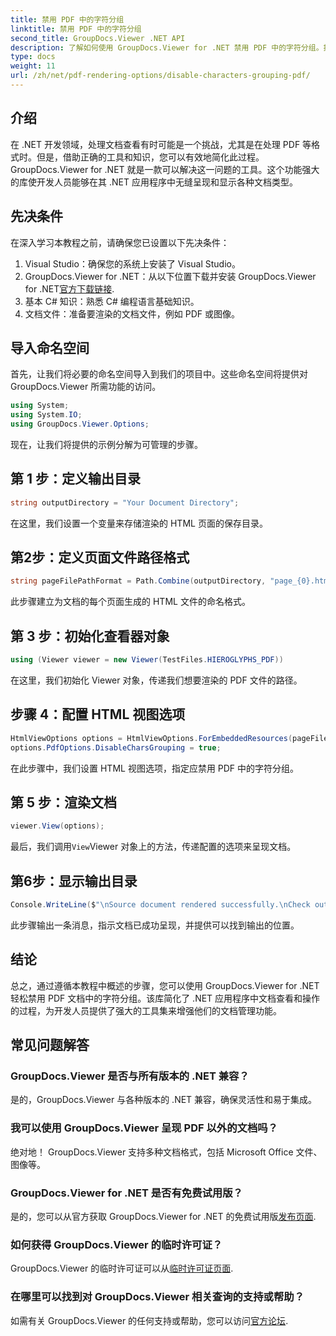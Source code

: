 ```yaml
---
title: 禁用 PDF 中的字符分组
linktitle: 禁用 PDF 中的字符分组
second_title: GroupDocs.Viewer .NET API
description: 了解如何使用 GroupDocs.Viewer for .NET 禁用 PDF 中的字符分组。按照我们的分步教程进行无缝文档渲染。
type: docs
weight: 11
url: /zh/net/pdf-rendering-options/disable-characters-grouping-pdf/
---
```

## 介绍
在 .NET 开发领域，处理文档查看有时可能是一个挑战，尤其是在处理 PDF 等格式时。但是，借助正确的工具和知识，您可以有效地简化此过程。 GroupDocs.Viewer for .NET 就是一款可以解决这一问题的工具。这个功能强大的库使开发人员能够在其 .NET 应用程序中无缝呈现和显示各种文档类型。
## 先决条件
在深入学习本教程之前，请确保您已设置以下先决条件：
1. Visual Studio：确保您的系统上安装了 Visual Studio。
2.  GroupDocs.Viewer for .NET：从以下位置下载并安装 GroupDocs.Viewer for .NET[官方下载链接](https://releases.groupdocs.com/viewer/net/).
3. 基本 C# 知识：熟悉 C# 编程语言基础知识。
4. 文档文件：准备要渲染的文档文件，例如 PDF 或图像。

## 导入命名空间
首先，让我们将必要的命名空间导入到我们的项目中。这些命名空间将提供对 GroupDocs.Viewer 所需功能的访问。

```csharp
using System;
using System.IO;
using GroupDocs.Viewer.Options;
```

现在，让我们将提供的示例分解为可管理的步骤。
## 第 1 步：定义输出目录
```csharp
string outputDirectory = "Your Document Directory";
```
在这里，我们设置一个变量来存储渲染的 HTML 页面的保存目录。
## 第2步：定义页面文件路径格式
```csharp
string pageFilePathFormat = Path.Combine(outputDirectory, "page_{0}.html");
```
此步骤建立为文档的每个页面生成的 HTML 文件的命名格式。
## 第 3 步：初始化查看器对象
```csharp
using (Viewer viewer = new Viewer(TestFiles.HIEROGLYPHS_PDF))
```
在这里，我们初始化 Viewer 对象，传递我们想要渲染的 PDF 文件的路径。
## 步骤 4：配置 HTML 视图选项
```csharp
HtmlViewOptions options = HtmlViewOptions.ForEmbeddedResources(pageFilePathFormat);
options.PdfOptions.DisableCharsGrouping = true;
```
在此步骤中，我们设置 HTML 视图选项，指定应禁用 PDF 中的字符分组。
## 第 5 步：渲染文档
```csharp
viewer.View(options);
```
最后，我们调用`View`Viewer 对象上的方法，传递配置的选项来呈现文档。
## 第6步：显示输出目录
```csharp
Console.WriteLine($"\nSource document rendered successfully.\nCheck output in {outputDirectory}.");
```
此步骤输出一条消息，指示文档已成功呈现，并提供可以找到输出的位置。

## 结论
总之，通过遵循本教程中概述的步骤，您可以使用 GroupDocs.Viewer for .NET 轻松禁用 PDF 文档中的字符分组。该库简化了 .NET 应用程序中文档查看和操作的过程，为开发人员提供了强大的工具集来增强他们的文档管理功能。
## 常见问题解答
### GroupDocs.Viewer 是否与所有版本的 .NET 兼容？
是的，GroupDocs.Viewer 与各种版本的 .NET 兼容，确保灵活性和易于集成。
### 我可以使用 GroupDocs.Viewer 呈现 PDF 以外的文档吗？
绝对地！ GroupDocs.Viewer 支持多种文档格式，包括 Microsoft Office 文件、图像等。
### GroupDocs.Viewer for .NET 是否有免费试用版？
是的，您可以从官方获取 GroupDocs.Viewer for .NET 的免费试用版[发布页面](https://releases.groupdocs.com/).
### 如何获得 GroupDocs.Viewer 的临时许可证？
GroupDocs.Viewer 的临时许可证可以从[临时许可证页面](https://purchase.groupdocs.com/temporary-license/).
### 在哪里可以找到对 GroupDocs.Viewer 相关查询的支持或帮助？
如需有关 GroupDocs.Viewer 的任何支持或帮助，您可以访问[官方论坛](https://forum.groupdocs.com/c/viewer/9).
